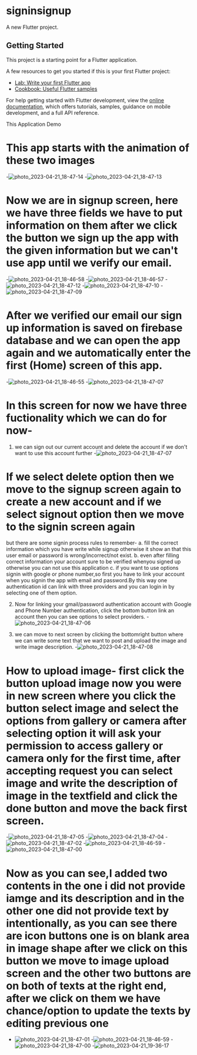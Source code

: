 # signinsignup

A new Flutter project.

## Getting Started

This project is a starting point for a Flutter application.

A few resources to get you started if this is your first Flutter project:

- [Lab: Write your first Flutter app](https://docs.flutter.dev/get-started/codelab)
- [Cookbook: Useful Flutter samples](https://docs.flutter.dev/cookbook)

For help getting started with Flutter development, view the
[online documentation](https://docs.flutter.dev/), which offers tutorials,
samples, guidance on mobile development, and a full API reference.


This Application Demo
# This app starts with the animation of these two images
-![photo_2023-04-21_18-47-14](https://user-images.githubusercontent.com/87036588/233646482-e2f071f0-b993-404d-9e0c-5592a063d979.jpg)
-![photo_2023-04-21_18-47-13](https://user-images.githubusercontent.com/87036588/233646511-8a21c32d-4baf-4855-9cd3-b631d2076e3a.jpg)

# Now we are in signup screen, here we have three fields we have to put information on them after we click the button we sign up the app with the given information but we can't use app until we verify our email.
-![photo_2023-04-21_18-46-58](https://user-images.githubusercontent.com/87036588/233648471-93d8e6af-6710-4353-ae28-a64dc7e50a4f.jpg)
-![photo_2023-04-21_18-46-57](https://user-images.githubusercontent.com/87036588/233648517-818eef91-7e33-47d3-9c84-d5e98c74009e.jpg)
-![photo_2023-04-21_18-47-12](https://user-images.githubusercontent.com/87036588/233648557-3c2bc9ec-9211-4fc8-8dd3-130ab2eea73a.jpg)
-![photo_2023-04-21_18-47-10](https://user-images.githubusercontent.com/87036588/233648584-9a9f9c3c-bfed-4f24-b33a-79f498ad9c7d.jpg)
-![photo_2023-04-21_18-47-09](https://user-images.githubusercontent.com/87036588/233651987-d4a6ad7b-4b8e-442a-91cd-75a555147b11.jpg)

# After we verified our email our sign up information is saved on firebase database and we can open the app again and we automatically enter the first (Home) screen of this app.
-![photo_2023-04-21_18-46-55](https://user-images.githubusercontent.com/87036588/233658656-e94f558b-7a07-4e58-81f4-587884041403.jpg)
-![photo_2023-04-21_18-47-07](https://user-images.githubusercontent.com/87036588/233649067-9d1158e0-0f18-4b66-b31e-7b410d7f6b3a.jpg)

# In this screen for now we have three fuctionality which we can do for now-
1. we can sign out our current account and delete the account if we don't want to use this account further
-![photo_2023-04-21_18-47-07](https://user-images.githubusercontent.com/87036588/233650700-9dec61de-dacd-446c-acd5-50fa106bd2e8.jpg)

# If we select delete option then we move to the signup screen again to create a new account and if we select signout option then we move to the signin screen again 
but there are some signin process rules to remember-
a. fill the correct information which you have write while signup otherwise it show an that this user email or password is wrong/incorrect/not exist.
b. even after filling correct information your account sure to be verified whenyou signed up otherwise you can not use this application
c. if you want to use options signin with google or phone number,so first you have to link your account when you signin the app with email and password.By this way one authentication id can link with three providers and you can login in by selecting one of them option.

2. Now for linking your gmail/password authentication account with Google and Phone Number authentication, click the bottom button link an account then you can see options to select providers. 
-![photo_2023-04-21_18-47-06](https://user-images.githubusercontent.com/87036588/233650895-52f1ba3b-0c86-4259-8a69-ad266733ee9a.jpg)

3. we can move to next screen by clicking the bottomright button where we can write some text that we want to post and upload the image and write image description.
-![photo_2023-04-21_18-47-08](https://user-images.githubusercontent.com/87036588/233651625-21de03f8-75a9-4955-b164-0bd5d7ea6a3b.jpg)

# How to upload image- first click the button upload image now you were in new screen where you click the button select image and select the options from gallery or camera after selecting option it will ask your permission to access gallery or camera only for the first time, after accepting request you can select image and write the description of image in the textfield and click the done button and move the back first screen.
-![photo_2023-04-21_18-47-05](https://user-images.githubusercontent.com/87036588/233653693-918b7f59-2cef-479a-8ab8-676e6b626e5a.jpg)
-![photo_2023-04-21_18-47-04](https://user-images.githubusercontent.com/87036588/233653736-d0a3bb4f-1152-44f8-b97a-8002be24dcc1.jpg)
-![photo_2023-04-21_18-47-02](https://user-images.githubusercontent.com/87036588/233653891-1d5c22ca-3694-4209-a095-e114f7b0367f.jpg)
-![photo_2023-04-21_18-46-59](https://user-images.githubusercontent.com/87036588/233654025-8a6296bd-496e-4089-8fc3-5825972010e9.jpg)
-![photo_2023-04-21_18-47-00](https://user-images.githubusercontent.com/87036588/233654058-2d6173c4-2be1-4243-8711-d884d85eb101.jpg)

# Now as you can see,I added two contents in the one i did not provide iamge and its description and in the other one did not provide text by intentionally, as you can see there are icon buttons one is on blank area in image shape after we click on this button we move to image upload screen and the other two buttons are on both of texts at the right end, after we click on them we have chance/option to update the texts by editing previous one
- ![photo_2023-04-21_18-47-01](https://user-images.githubusercontent.com/87036588/233657397-afed9023-81c4-45a3-953e-6e8418b3982a.jpg)
-![photo_2023-04-21_18-46-59](https://user-images.githubusercontent.com/87036588/233657710-bbe8cb3b-cfe9-4570-ad9b-1fe56a85ce0b.jpg)
-![photo_2023-04-21_18-47-00](https://user-images.githubusercontent.com/87036588/233657838-ad65ed2c-0eb3-4333-b381-afa74e596393.jpg)
-![photo_2023-04-21_19-36-17](https://user-images.githubusercontent.com/87036588/233657963-2bc3c9ba-b288-4600-9fad-d69c75fe0ad6.jpg)






